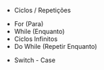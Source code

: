 * Ciclos / Repetições
- For (Para)
- While (Enquanto)
- Ciclos Infinitos
- Do While (Repetir Enquanto)
* Switch - Case
